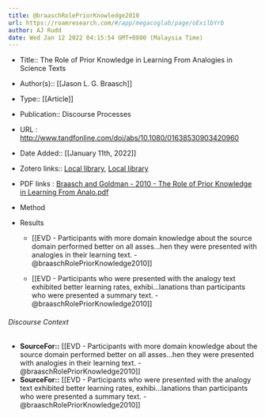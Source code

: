 ```yaml
---
title: @braaschRolePriorKnowledge2010
url: https://roamresearch.com/#/app/megacoglab/page/oExilbYrb
author: AJ Rudd
date: Wed Jan 12 2022 04:15:54 GMT+0800 (Malaysia Time)
---
```


- Title:: The Role of Prior Knowledge in Learning From Analogies in Science Texts
- Author(s):: [[Jason L. G. Braasch]]
- Type:: [[Article]]
- Publication:: Discourse Processes
- URL : http://www.tandfonline.com/doi/abs/10.1080/01638530903420960
- Date Added:: [[January 11th, 2022]]
- Zotero links:: [Local library](zotero://select/groups/2451508/items/C6G5RQIZ), [Local library](https://www.zotero.org/groups/2451508/items/C6G5RQIZ)
- PDF links : [Braasch and Goldman - 2010 - The Role of Prior Knowledge in Learning From Analo.pdf](zotero://open-pdf/groups/2451508/items/5NGSSYUK)
- Method
- Results

    - [[EVD - Participants with more domain knowledge about the source domain performed better on all asses...hen they were presented with analogies in their learning text. - @braaschRolePriorKnowledge2010]]

    - [[EVD - Participants who were presented with the analogy text exhibited better learning rates, exhibi...lanations than participants who were presented a summary text. - @braaschRolePriorKnowledge2010]]

###### Discourse Context

- **SourceFor::** [[EVD - Participants with more domain knowledge about the source domain performed better on all asses...hen they were presented with analogies in their learning text. - @braaschRolePriorKnowledge2010]]
- **SourceFor::** [[EVD - Participants who were presented with the analogy text exhibited better learning rates, exhibi...lanations than participants who were presented a summary text. - @braaschRolePriorKnowledge2010]]
